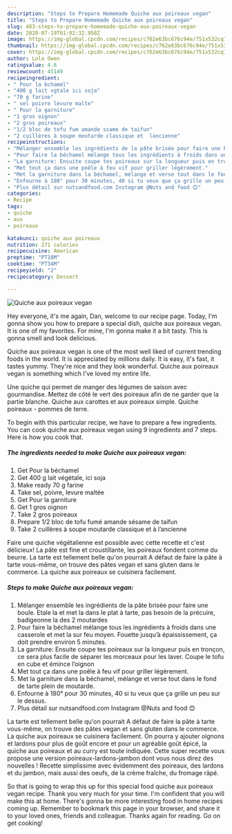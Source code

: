 ```yaml
---
description: "Steps to Prepare Homemade Quiche aux poireaux vegan"
title: "Steps to Prepare Homemade Quiche aux poireaux vegan"
slug: 483-steps-to-prepare-homemade-quiche-aux-poireaux-vegan
date: 2020-07-19T01:02:32.958Z
image: https://img-global.cpcdn.com/recipes/c762e63bc676c94e/751x532cq70/quiche-aux-poireaux-vegan-photo-principale-de-la-recette.jpg
thumbnail: https://img-global.cpcdn.com/recipes/c762e63bc676c94e/751x532cq70/quiche-aux-poireaux-vegan-photo-principale-de-la-recette.jpg
cover: https://img-global.cpcdn.com/recipes/c762e63bc676c94e/751x532cq70/quiche-aux-poireaux-vegan-photo-principale-de-la-recette.jpg
author: Lola Owen
ratingvalue: 4.6
reviewcount: 45149
recipeingredient:
- " Pour la bchamel"
- "400 g lait vgtale ici soja"
- "70 g farine"
- " sel poivre levure malte"
- " Pour la garniture"
- "1 gros oignon"
- "2 gros poireaux"
- "1/2 bloc de tofu fum amande ssame de taifun"
- "2 cuillères à soupe moutarde classique et  lancienne"
recipeinstructions:
- "Mélanger ensemble les ingrédients de la pâte brisée pour faire une boule. Etale la et met la dans le plat à tarte, pas besoin de la précuire, badigeonne la des 2 moutardes"
- "Pour faire la béchamel mélange tous les ingrédients à froids dans une casserole et met la sur feu moyen. Fouette jusqu’à épaississement, ça doit prendre environ 5 minutes."
- "La garniture: Ensuite coupe tes poireaux sur la longueur puis en tronçon, ce sera plus facile de séparer les morceaux pour les laver. Coupe le tofu en cube et émince l’oignon"
- "Met tout ça dans une poêle à feu vif pour griller légèrement."
- "Met la garniture dans la béchamel, mélange et verse tout dans le fond de tarte plein de moutarde."
- "Enfourne à 180° pour 30 minutes, 40 si tu veux que ça grille un peu sur le dessus."
- "Plus détail sur nutsandfood.com Instagram @Nuts and food 😊"
categories:
- Recipe
tags:
- quiche
- aux
- poireaux

katakunci: quiche aux poireaux 
nutrition: 271 calories
recipecuisine: American
preptime: "PT18M"
cooktime: "PT34M"
recipeyield: "2"
recipecategory: Dessert

---
```



![Quiche aux poireaux vegan](https://img-global.cpcdn.com/recipes/c762e63bc676c94e/751x532cq70/quiche-aux-poireaux-vegan-photo-principale-de-la-recette.jpg)

Hey everyone, it's me again, Dan, welcome to our recipe page. Today, I'm gonna show you how to prepare a special dish, quiche aux poireaux vegan. It is one of my favorites. For mine, I'm gonna make it a bit tasty. This is gonna smell and look delicious.

Quiche aux poireaux vegan is one of the most well liked of current trending foods in the world. It is appreciated by millions daily. It is easy, it's fast, it tastes yummy. They're nice and they look wonderful. Quiche aux poireaux vegan is something which I've loved my entire life.

Une quiche qui permet de manger des légumes de saison avec gourmandise. Mettez de côté le vert des poireaux afin de ne garder que la partie blanche. Quiche aux carottes et aux poireaux simple. Quiche poireaux - pommes de terre.


To begin with this particular recipe, we have to prepare a few ingredients. You can cook quiche aux poireaux vegan using 9 ingredients and 7 steps. Here is how you cook that.

<!--inarticleads1-->

##### The ingredients needed to make Quiche aux poireaux vegan:

1. Get  Pour la béchamel
1. Get 400 g lait végétale, ici soja
1. Make ready 70 g farine
1. Take  sel, poivre, levure maltée
1. Get  Pour la garniture
1. Get 1 gros oignon
1. Take 2 gros poireaux
1. Prepare 1/2 bloc de tofu fumé amande sésame de taifun
1. Take 2 cuillères à soupe moutarde classique et à l’ancienne


Faire une quiche végétalienne est possible avec cette recette et c&#39;est délicieux! La pâte est fine et croustillante, les poireaux fondent comme du beurre. La tarte est tellement belle qu&#39;on pourrait A défaut de faire la pâte à tarte vous-même, on trouve des pâtes vegan et sans gluten dans le commerce. La quiche aux poireaux se cuisinera facilement. 

<!--inarticleads2-->

##### Steps to make Quiche aux poireaux vegan:

1. Mélanger ensemble les ingrédients de la pâte brisée pour faire une boule. Etale la et met la dans le plat à tarte, pas besoin de la précuire, badigeonne la des 2 moutardes
1. Pour faire la béchamel mélange tous les ingrédients à froids dans une casserole et met la sur feu moyen. Fouette jusqu’à épaississement, ça doit prendre environ 5 minutes.
1. La garniture: Ensuite coupe tes poireaux sur la longueur puis en tronçon, ce sera plus facile de séparer les morceaux pour les laver. Coupe le tofu en cube et émince l’oignon
1. Met tout ça dans une poêle à feu vif pour griller légèrement.
1. Met la garniture dans la béchamel, mélange et verse tout dans le fond de tarte plein de moutarde.
1. Enfourne à 180° pour 30 minutes, 40 si tu veux que ça grille un peu sur le dessus.
1. Plus détail sur nutsandfood.com Instagram @Nuts and food 😊


La tarte est tellement belle qu&#39;on pourrait A défaut de faire la pâte à tarte vous-même, on trouve des pâtes vegan et sans gluten dans le commerce. La quiche aux poireaux se cuisinera facilement. On pourra y ajouter oignons et lardons pour plus de goût encore et pour un agréable goût épicé, la quiche aux poireaux et au curry est toute indiquée. Cette super recette vous propose une version poireaux-lardons-jambon dont vous nous direz des nouvelles ! Recette simplissime avec évidemment des poireaux, des lardons et du jambon, mais aussi des oeufs, de la crème fraîche, du fromage râpé. 

So that is going to wrap this up for this special food quiche aux poireaux vegan recipe. Thank you very much for your time. I'm confident that you will make this at home. There's gonna be more interesting food in home recipes coming up. Remember to bookmark this page in your browser, and share it to your loved ones, friends and colleague. Thanks again for reading. Go on get cooking!
